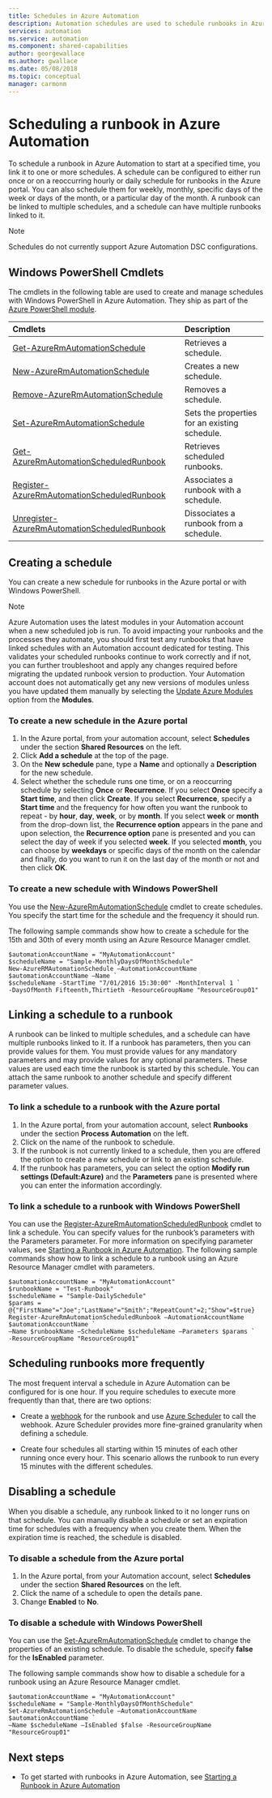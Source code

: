 ```yaml
---
title: Schedules in Azure Automation
description: Automation schedules are used to schedule runbooks in Azure Automation to start automatically. Describes how to create and manage a schedule in so that you can automatically start a runbook at a particular time or on a recurring schedule.
services: automation
ms.service: automation
ms.component: shared-capabilities
author: georgewallace
ms.author: gwallace
ms.date: 05/08/2018
ms.topic: conceptual
manager: carmonm
---
```

# Scheduling a runbook in Azure Automation

To schedule a runbook in Azure Automation to start at a specified time, you link it to one or more schedules. A schedule can be configured to either run once or on a reoccurring hourly or daily schedule for runbooks in the Azure  portal. You can also schedule them for weekly, monthly, specific days of the week or days of the month, or a particular day of the month. A runbook can be linked to multiple schedules, and a schedule can have multiple runbooks linked to it.

> [!NOTE]
> Schedules do not currently support Azure Automation DSC configurations.

## Windows PowerShell Cmdlets

The cmdlets in the following table are used to create and manage schedules with Windows PowerShell in Azure Automation. They ship as part of the [Azure PowerShell module](/powershell/azure/overview).

| Cmdlets | Description |
|:--- |:--- |
| [Get-AzureRmAutomationSchedule](/powershell/module/azurerm.automation/get-azurermautomationschedule) |Retrieves a schedule. |
| [New-AzureRmAutomationSchedule](/powershell/module/azurerm.automation/new-azurermautomationschedule) |Creates a new schedule. |
| [Remove-AzureRmAutomationSchedule](/powershell/module/azurerm.automation/remove-azurermautomationschedule) |Removes a schedule. |
| [Set-AzureRmAutomationSchedule](/powershell/module/azurerm.automation/set-azurermautomationschedule) |Sets the properties for an existing schedule. |
| [Get-AzureRmAutomationScheduledRunbook](/powershell/module/azurerm.automation/set-azurermautomationscheduledrunbook) |Retrieves scheduled runbooks. |
| [Register-AzureRmAutomationScheduledRunbook](/powershell/module/azurerm.automation/register-azurermautomationscheduledrunbook) |Associates a runbook with a schedule. |
| [Unregister-AzureRmAutomationScheduledRunbook](/powershell/module/azurerm.automation/unregister-azurermautomationscheduledrunbook) |Dissociates a runbook from a schedule. |

## Creating a schedule

You can create a new schedule for runbooks in the Azure portal or with Windows PowerShell.

> [!NOTE]
> Azure Automation uses the latest modules in your Automation account when a new scheduled job is run.  To avoid impacting your runbooks and the processes they automate, you should first test any runbooks that have linked schedules with an Automation account dedicated for testing.  This validates your scheduled runbooks continue to work correctly and if not, you can further troubleshoot and apply any changes required before migrating the updated runbook version to production.
> Your Automation account does not automatically get any new versions of modules unless you have updated them manually by selecting the [Update Azure Modules](automation-update-azure-modules.md) option from the **Modules**.

### To create a new schedule in the Azure portal

1. In the Azure portal, from your automation account, select **Schedules** under the section **Shared Resources** on the left.
1. Click **Add a schedule** at the top of the page.
1. On the **New schedule** pane, type a **Name** and optionally a **Description** for the new schedule.
1. Select whether the schedule runs one time, or on a reoccurring schedule by selecting **Once** or **Recurrence**. If you select **Once** specify a **Start time**, and then click **Create**. If you select **Recurrence**, specify a **Start time** and the frequency for how often you want the runbook to repeat - by **hour**, **day**, **week**, or by **month**. If you select **week** or **month** from the drop-down list, the **Recurrence option**  appears in the pane and upon selection, the **Recurrence option** pane is presented and you can select the day of week if you selected **week**. If you selected **month**, you can choose by **weekdays** or specific days of the month on the calendar and finally, do you want to run it on the last day of the month or not and then click **OK**.

### To create a new schedule with Windows PowerShell

You use the [New-AzureRmAutomationSchedule](/powershell/module/azurerm.automation/new-azurermautomationschedule) cmdlet to create schedules. You specify the start time for the schedule and the frequency it should run.

The following sample commands show how to create a schedule for the 15th and 30th of every month using an Azure Resource Manager cmdlet.

```azurepowershell-interactive
$automationAccountName = "MyAutomationAccount"
$scheduleName = "Sample-MonthlyDaysOfMonthSchedule"
New-AzureRMAutomationSchedule –AutomationAccountName $automationAccountName –Name `
$scheduleName -StartTime "7/01/2016 15:30:00" -MonthInterval 1 `
-DaysOfMonth Fifteenth,Thirtieth -ResourceGroupName "ResourceGroup01"
```

## Linking a schedule to a runbook

A runbook can be linked to multiple schedules, and a schedule can have multiple runbooks linked to it. If a runbook has parameters, then you can provide values for them. You must provide values for any mandatory parameters and may provide values for any optional parameters. These values are used each time the runbook is started by this schedule. You can attach the same runbook to another schedule and specify different parameter values.

### To link a schedule to a runbook with the Azure portal

1. In the Azure portal, from your automation account, select **Runbooks** under the section **Process Automation** on the left.
1. Click on the name of the runbook to schedule.
1. If the runbook is not currently linked to a schedule, then you are offered the option to create a new schedule or link to an existing schedule.
1. If the runbook has parameters, you can select the option **Modify run settings (Default:Azure)** and the **Parameters** pane is presented where you can enter the information accordingly.

### To link a schedule to a runbook with Windows PowerShell

You can use the [Register-AzureRmAutomationScheduledRunbook](/powershell/module/azurerm.automation/register-azurermautomationscheduledrunbook) cmdlet to link a schedule. You can specify values for the runbook’s parameters with the Parameters parameter. For more information on specifying parameter values,
see [Starting a Runbook in Azure Automation](automation-starting-a-runbook.md).
The following sample commands show how to link a schedule to a runbook using an Azure Resource Manager cmdlet with parameters.

```azurepowershell-interactive
$automationAccountName = "MyAutomationAccount"
$runbookName = "Test-Runbook"
$scheduleName = "Sample-DailySchedule"
$params = @{"FirstName"="Joe";"LastName"="Smith";"RepeatCount"=2;"Show"=$true}
Register-AzureRmAutomationScheduledRunbook –AutomationAccountName $automationAccountName `
–Name $runbookName –ScheduleName $scheduleName –Parameters $params `
-ResourceGroupName "ResourceGroup01"
```

## Scheduling runbooks more frequently

The most frequent interval a schedule in Azure Automation can be configured for is one hour. If you require schedules to execute more frequently than that, there are two options:

* Create a [webhook](automation-webhooks.md) for the runbook and use [Azure Scheduler](../scheduler/scheduler-get-started-portal.md) to call the webhook. Azure Scheduler provides more fine-grained granularity when defining a schedule.

* Create four schedules all starting within 15 minutes of each other running once every hour. This scenario allows the runbook to run every 15 minutes with the different schedules.

## Disabling a schedule

When you disable a schedule, any runbook linked to it no longer runs on that schedule. You can manually disable a schedule or set an expiration time for schedules with a frequency when you create them. When the expiration time is reached, the schedule is disabled.

### To disable a schedule from the Azure portal

1. In the Azure portal, from your Automation account, select **Schedules** under the section **Shared Resources** on the left.
1. Click the name of a schedule to open the details pane.
1. Change **Enabled** to **No**.

### To disable a schedule with Windows PowerShell

You can use the [Set-AzureRmAutomationSchedule](/powershell/module/azurerm.automation/set-azurermautomationschedule) cmdlet to change the properties of an existing schedule. To disable the schedule, specify **false** for the **IsEnabled** parameter.

The following sample commands show how to disable a schedule for a runbook using an Azure Resource Manager cmdlet.

```azurepowershell-interactive
$automationAccountName = "MyAutomationAccount"
$scheduleName = "Sample-MonthlyDaysOfMonthSchedule"
Set-AzureRmAutomationSchedule –AutomationAccountName $automationAccountName `
–Name $scheduleName –IsEnabled $false -ResourceGroupName "ResourceGroup01"
```

## Next steps

* To get started with runbooks in Azure Automation, see [Starting a Runbook in Azure Automation](automation-starting-a-runbook.md)